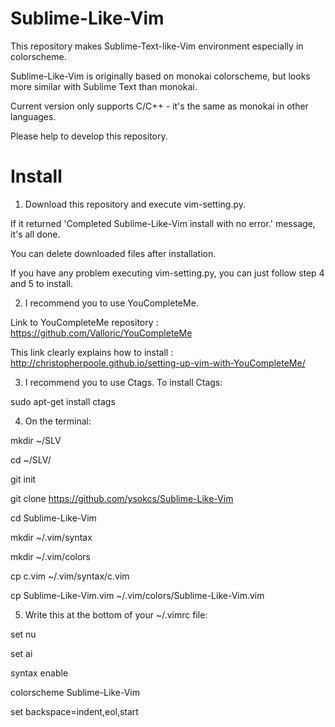 Sublime-Like-Vim
================

This repository makes Sublime-Text-like-Vim environment especially in colorscheme.

Sublime-Like-Vim is originally based on monokai colorscheme, but looks more similar with Sublime Text than monokai.

Current version only supports C/C++ - it's the same as monokai in other languages.

Please help to develop this repository.

Install
================
1. Download this repository and execute vim-setting.py.

  If it returned 'Completed Sublime-Like-Vim install with no error.' message, it's all done.
  
  You can delete downloaded files after installation.

  If you have any problem executing vim-setting.py, you can just follow step 4 and 5 to install.


2. I recommend you to use YouCompleteMe.
  
  Link to YouCompleteMe repository : https://github.com/Valloric/YouCompleteMe

  This link clearly explains how to install : http://christopherpoole.github.io/setting-up-vim-with-YouCompleteMe/


3. I recommend you to use Ctags. To install Ctags:

  sudo apt-get install ctags
  
  
4. On the terminal:
  
  mkdir ~/SLV
  
  cd ~/SLV/
  
  git init
  
  git clone https://github.com/ysokcs/Sublime-Like-Vim
  
  cd Sublime-Like-Vim

  mkdir ~/.vim/syntax
  
  mkdir ~/.vim/colors

  cp c.vim ~/.vim/syntax/c.vim
  
  cp Sublime-Like-Vim.vim ~/.vim/colors/Sublime-Like-Vim.vim
  

5. Write this at the bottom of your ~/.vimrc file:

  set nu
  
  set ai
  
  syntax enable
  
  colorscheme Sublime-Like-Vim
  
  set backspace=indent,eol,start
  
  

